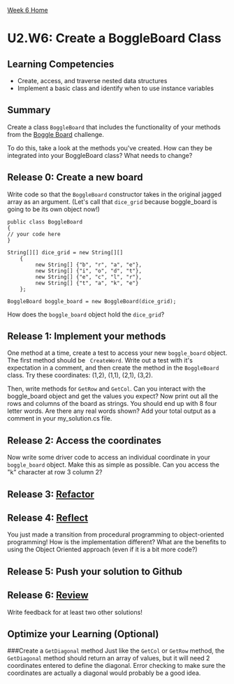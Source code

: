 [Week 6 Home](../)

# U2.W6: Create a BoggleBoard Class


## Learning Competencies
- Create, access, and traverse nested data structures
- Implement a basic class and identify when to use instance variables

## Summary
Create a class `BoggleBoard` that includes the functionality of your methods from the [Boggle Board](../../week_5/4_boggle_board/my_solution.rb) challenge. 

To do this, take a look at the methods you've created. How can they be integrated into your BoggleBoard class? What needs to change? 

## Release 0: Create a new board
Write code so that the `BoggleBoard` constructor takes in the original jagged array as an argument. (Let's call that `dice_grid` because boggle_board is going to be its own object now!) 

```
public class BoggleBoard
{
// your code here
}

String[][] dice_grid = new String[][]
    {
         new String[] {"b", "r", "a", "e"},
         new String[] {"i", "o", "d", "t"},
         new String[] {"e", "c", "l", "r"},
         new String[] {"t", "a", "k", "e"}
    };

BoggleBoard boggle_board = new BoggleBoard(dice_grid);
```

 How does the `boggle_board` object hold the `dice_grid`?

## Release 1: Implement your methods
One method at a time, create a test to access your new `boggle_board` object. The first method should be ` CreateWord`. Write out a test with it's expectation in a comment, and then create the method in the `BoggleBoard` class. Try these coordinates: (1,2), (1,1), (2,1), (3,2).

Then, write methods for `GetRow` and `GetCol`.  Can you interact with the boggle_board object and get the values you expect?  Now print out all the rows and columns of the board as strings. You should end up with 8 four letter words. Are there any real words shown? Add your total output as a comment in your my_solution.cs file.

## Release 2: Access the coordinates
Now write some driver code to access an individual coordinate in your `boggle_board` object. Make this as simple as possible. Can you access the "k" character at row 3 column 2?

## Release 3: [Refactor](https://github.com/weka-2014/phase-0-handbook/blob/master/coding-references/refactoring.md)

## Release 4: [Reflect](https://github.com/weka-2014/phase-0-handbook/blob/master/coding-references/reflection-guidelines.md)
You just made a transition from procedural programming to object-oriented programming!  How is the implementation different?  What are the benefits to using the Object Oriented approach (even if it is a bit more code?) 

## Release 5: Push your solution to Github

## Release 6: [Review](https://github.com/weka-2014/phase-0-handbook/blob/master/coding-references/review.md)
Write feedback for at least two other solutions!

## Optimize your Learning (Optional)
###Create a `GetDiagonal` method
Just like the `GetCol` or `GetRow` method, the `GetDiagonal` method should return an array of values, but it will need 2 coordinates entered to define the diagonal.  Error checking to make sure the coordinates are actually a diagonal would probably be a good idea.